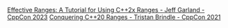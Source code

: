 [Effective Ranges: A Tutorial for Using C++2x Ranges - Jeff Garland - CppCon 2023](https://www.youtube.com/watch?v=QoaVRQvA6hI&t=2514s)
[Conquering C++20 Ranges - Tristan Brindle - CppCon 2021](https://www.youtube.com/watch?v=3MBtLeyJKg0)

